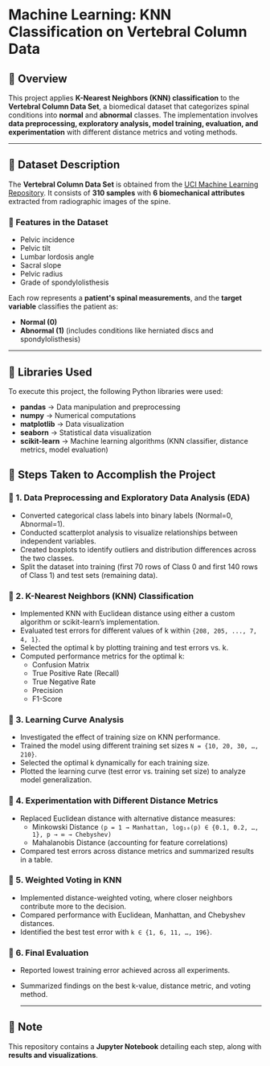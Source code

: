 # Machine Learning: KNN Classification on Vertebral Column Data

## 🔷 Overview
This project applies **K-Nearest Neighbors (KNN) classification** to the **Vertebral Column Data Set**, a biomedical dataset that categorizes spinal conditions into **normal** and **abnormal** classes. The implementation involves **data preprocessing, exploratory analysis, model training, evaluation, and experimentation** with different distance metrics and voting methods.

---

## 🔷 Dataset Description
The **Vertebral Column Data Set** is obtained from the [UCI Machine Learning Repository](https://archive.ics.uci.edu/ml/datasets/Vertebral+Column). It consists of **310 samples** with **6 biomechanical attributes** extracted from radiographic images of the spine.

### 🔶 Features in the Dataset
- Pelvic incidence
- Pelvic tilt
- Lumbar lordosis angle
- Sacral slope
- Pelvic radius
- Grade of spondylolisthesis

Each row represents a **patient's spinal measurements**, and the **target variable** classifies the patient as:
- **Normal (0)**
- **Abnormal (1)** (includes conditions like herniated discs and spondylolisthesis)

---

## 🔷 Libraries Used
To execute this project, the following Python libraries were used:

- **pandas** → Data manipulation and preprocessing
- **numpy** → Numerical computations
- **matplotlib** → Data visualization
- **seaborn** → Statistical data visualization
- **scikit-learn** → Machine learning algorithms (KNN classifier, distance metrics, model evaluation)

## 🔷 Steps Taken to Accomplish the Project

### 🔶 1. Data Preprocessing and Exploratory Data Analysis (EDA)
- Converted categorical class labels into binary labels (Normal=0, Abnormal=1).
- Conducted scatterplot analysis to visualize relationships between independent variables.
- Created boxplots to identify outliers and distribution differences across the two classes.
- Split the dataset into training (first 70 rows of Class 0 and first 140 rows of Class 1) and test sets (remaining data).

### 🔶 2. K-Nearest Neighbors (KNN) Classification
- Implemented KNN with Euclidean distance using either a custom algorithm or scikit-learn’s implementation.
- Evaluated test errors for different values of k within `{208, 205, ..., 7, 4, 1}`.
- Selected the optimal k by plotting training and test errors vs. k.
- Computed performance metrics for the optimal k:
  - Confusion Matrix
  - True Positive Rate (Recall)
  - True Negative Rate
  - Precision
  - F1-Score

### 🔶 3. Learning Curve Analysis
- Investigated the effect of training size on KNN performance.
- Trained the model using different training set sizes `N = {10, 20, 30, …, 210}`.
- Selected the optimal k dynamically for each training size.
- Plotted the learning curve (test error vs. training set size) to analyze model generalization.

### 🔶 4. Experimentation with Different Distance Metrics
- Replaced Euclidean distance with alternative distance measures:
  - Minkowski Distance `(p = 1 → Manhattan, log₁₀(p) ∈ {0.1, 0.2, …, 1}, p → ∞ → Chebyshev)`
  - Mahalanobis Distance (accounting for feature correlations)
- Compared test errors across distance metrics and summarized results in a table.

### 🔶 5. Weighted Voting in KNN
- Implemented distance-weighted voting, where closer neighbors contribute more to the decision.
- Compared performance with Euclidean, Manhattan, and Chebyshev distances.
- Identified the best test error with `k ∈ {1, 6, 11, …, 196}`.

### 🔶 6. Final Evaluation
- Reported lowest training error achieved across all experiments.
- Summarized findings on the best k-value, distance metric, and voting method.

  ---
## 📌 **Note**
This repository contains a **Jupyter Notebook** detailing each step, along with **results and visualizations**.
